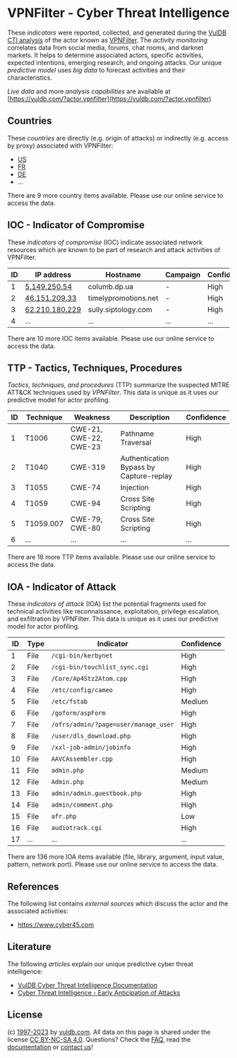 # VPNFilter - Cyber Threat Intelligence

These _indicators_ were reported, collected, and generated during the [VulDB CTI analysis](https://vuldb.com/?kb.cti) of the actor known as [VPNFilter](https://vuldb.com/?actor.vpnfilter). The _activity monitoring_ correlates data from social media, forums, chat rooms, and darknet markets. It helps to determine associated actors, specific activities, expected intentions, emerging research, and ongoing attacks. Our unique _predictive model_ uses _big data_ to forecast activities and their characteristics.

_Live data_ and more _analysis capabilities_ are available at [https://vuldb.com/?actor.vpnfilter](https://vuldb.com/?actor.vpnfilter)

## Countries

These _countries_ are directly (e.g. origin of attacks) or indirectly (e.g. access by proxy) associated with VPNFilter:

* [US](https://vuldb.com/?country.us)
* [FR](https://vuldb.com/?country.fr)
* [DE](https://vuldb.com/?country.de)
* ...

There are 9 more country items available. Please use our online service to access the data.

## IOC - Indicator of Compromise

These _indicators of compromise_ (IOC) indicate associated network resources which are known to be part of research and attack activities of VPNFilter.

ID | IP address | Hostname | Campaign | Confidence
-- | ---------- | -------- | -------- | ----------
1 | [5.149.250.54](https://vuldb.com/?ip.5.149.250.54) | columb.dp.ua | - | High
2 | [46.151.209.33](https://vuldb.com/?ip.46.151.209.33) | timelypromotions.net | - | High
3 | [62.210.180.229](https://vuldb.com/?ip.62.210.180.229) | sully.siptology.com | - | High
4 | ... | ... | ... | ...

There are 10 more IOC items available. Please use our online service to access the data.

## TTP - Tactics, Techniques, Procedures

_Tactics, techniques, and procedures_ (TTP) summarize the suspected MITRE ATT&CK techniques used by _VPNFilter_. This data is unique as it uses our predictive model for actor profiling.

ID | Technique | Weakness | Description | Confidence
-- | --------- | -------- | ----------- | ----------
1 | T1006 | CWE-21, CWE-22, CWE-23 | Pathname Traversal | High
2 | T1040 | CWE-319 | Authentication Bypass by Capture-replay | High
3 | T1055 | CWE-74 | Injection | High
4 | T1059 | CWE-94 | Cross Site Scripting | High
5 | T1059.007 | CWE-79, CWE-80 | Cross Site Scripting | High
6 | ... | ... | ... | ...

There are 18 more TTP items available. Please use our online service to access the data.

## IOA - Indicator of Attack

These _indicators of attack_ (IOA) list the potential fragments used for technical activities like reconnaissance, exploitation, privilege escalation, and exfiltration by VPNFilter. This data is unique as it uses our predictive model for actor profiling.

ID | Type | Indicator | Confidence
-- | ---- | --------- | ----------
1 | File | `/cgi-bin/kerbynet` | High
2 | File | `/cgi-bin/touchlist_sync.cgi` | High
3 | File | `/Core/Ap4Stz2Atom.cpp` | High
4 | File | `/etc/config/cameo` | High
5 | File | `/etc/fstab` | Medium
6 | File | `/goform/aspForm` | High
7 | File | `/ofrs/admin/?page=user/manage_user` | High
8 | File | `/user/dls_download.php` | High
9 | File | `/xxl-job-admin/jobinfo` | High
10 | File | `AAVCAssembler.cpp` | High
11 | File | `admin.php` | Medium
12 | File | `Admin.php` | Medium
13 | File | `admin/admin.guestbook.php` | High
14 | File | `admin/comment.php` | High
15 | File | `afr.php` | Low
16 | File | `audiotrack.cgi` | High
17 | ... | ... | ...

There are 136 more IOA items available (file, library, argument, input value, pattern, network port). Please use our online service to access the data.

## References

The following list contains _external sources_ which discuss the actor and the associated activities:

* https://www.cyber45.com

## Literature

The following _articles_ explain our unique predictive cyber threat intelligence:

* [VulDB Cyber Threat Intelligence Documentation](https://vuldb.com/?kb.cti)
* [Cyber Threat Intelligence - Early Anticipation of Attacks](https://www.scip.ch/en/?labs.20201022)

## License

(c) [1997-2023](https://vuldb.com/?kb.changelog) by [vuldb.com](https://vuldb.com/?kb.about). All data on this page is shared under the license [CC BY-NC-SA 4.0](https://creativecommons.org/licenses/by-nc-sa/4.0/). Questions? Check the [FAQ](https://vuldb.com/?kb.faq), read the [documentation](https://vuldb.com/?kb) or [contact us](https://vuldb.com/?contact)!
